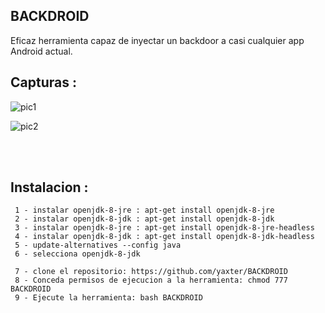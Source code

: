 ## BACKDROID
Eficaz herramienta capaz de inyectar un backdoor 
a casi cualquier app Android actual.


## Capturas :
![pic1](https://i.ibb.co/bPKkn5x/BACKDROID2.png)

![pic2](https://i.ibb.co/7vT4BxK/back4.png)

<br /><br />

## Instalacion :
```
 1 - instalar openjdk-8-jre : apt-get install openjdk-8-jre
 2 - instalar openjdk-8-jdk : apt-get install openjdk-8-jdk
 3 - instalar openjdk-8-jre : apt-get install openjdk-8-jre-headless
 4 - instalar openjdk-8-jdk : apt-get install openjdk-8-jdk-headless
 5 - update-alternatives --config java
 6 - selecciona openjdk-8-jdk

 7 - clone el repositorio: https://github.com/yaxter/BACKDROID
 8 - Conceda permisos de ejecucion a la herramienta: chmod 777 BACKDROID
 9 - Ejecute la herramienta: bash BACKDROID
```

